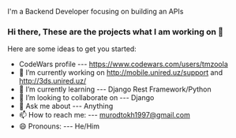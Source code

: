 I'm a Backend Developer focusing on building an APIs
### Hi there, These are the projects what I am working on 👋


Here are some ideas to get you started:

- CodeWars profile ---  https://www.codewars.com/users/tmzoola
- 🔭 I’m currently working on http://mobile.unired.uz/support and http://3ds.unired.uz/
- 🌱 I’m currently learning --- Django Rest Framework/Python
- 👯 I’m looking to collaborate on --- Django
- 💬 Ask me about --- Anything
- 📫 How to reach me: --- murodtokh1997@gmail.com
- 😄 Pronouns: --- He/Him

